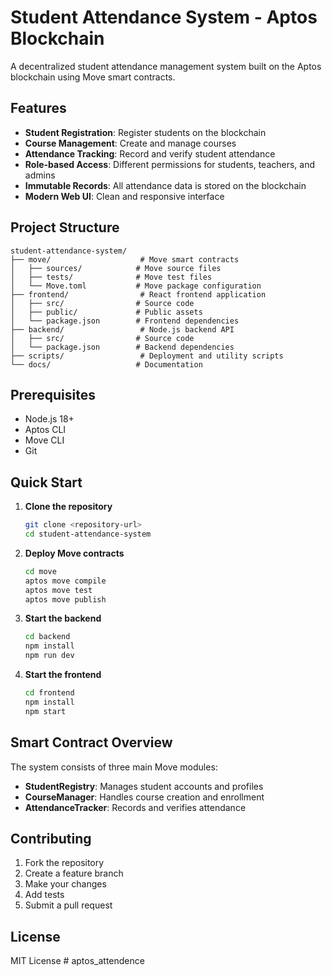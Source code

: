 # Student Attendance System - Aptos Blockchain

A decentralized student attendance management system built on the Aptos blockchain using Move smart contracts.

## Features

- **Student Registration**: Register students on the blockchain
- **Course Management**: Create and manage courses
- **Attendance Tracking**: Record and verify student attendance
- **Role-based Access**: Different permissions for students, teachers, and admins
- **Immutable Records**: All attendance data is stored on the blockchain
- **Modern Web UI**: Clean and responsive interface

## Project Structure

```
student-attendance-system/
├── move/                    # Move smart contracts
│   ├── sources/            # Move source files
│   ├── tests/              # Move test files
│   └── Move.toml           # Move package configuration
├── frontend/                # React frontend application
│   ├── src/                # Source code
│   ├── public/             # Public assets
│   └── package.json        # Frontend dependencies
├── backend/                 # Node.js backend API
│   ├── src/                # Source code
│   └── package.json        # Backend dependencies
├── scripts/                 # Deployment and utility scripts
└── docs/                   # Documentation
```

## Prerequisites

- Node.js 18+
- Aptos CLI
- Move CLI
- Git

## Quick Start

1. **Clone the repository**
   ```bash
   git clone <repository-url>
   cd student-attendance-system
   ```

2. **Deploy Move contracts**
   ```bash
   cd move
   aptos move compile
   aptos move test
   aptos move publish
   ```

3. **Start the backend**
   ```bash
   cd backend
   npm install
   npm run dev
   ```

4. **Start the frontend**
   ```bash
   cd frontend
   npm install
   npm start
   ```

## Smart Contract Overview

The system consists of three main Move modules:

- **StudentRegistry**: Manages student accounts and profiles
- **CourseManager**: Handles course creation and enrollment
- **AttendanceTracker**: Records and verifies attendance

## Contributing

1. Fork the repository
2. Create a feature branch
3. Make your changes
4. Add tests
5. Submit a pull request

## License

MIT License
#   a p t o s _ a t t e n d e n c e  
 